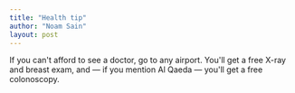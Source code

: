 ```yaml
---
title: "Health tip"
author: "Noam Sain"
layout: post
---
```


If you can't afford to see a doctor, go to any airport. You'll get a free X-ray and breast exam, and — if you mention Al Qaeda — you'll get a free colonoscopy.